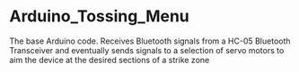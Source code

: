 # Arduino_Tossing_Menu
The base Arduino code. Receives Bluetooth signals from a HC-05 Bluetooth Transceiver and eventually sends signals to a selection of servo motors to aim the device at the desired sections of a strike zone
